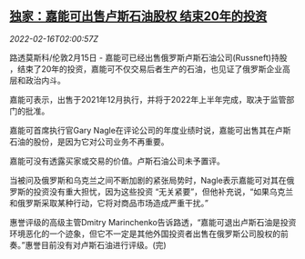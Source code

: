 <!--1644978662000-->
[独家：嘉能可出售卢斯石油股权 结束20年的投资](https://cn.reuters.com/article/glencore-russneft-stake-sale-0216-idCNKBS2KL05F)
------

<div><i>2022-02-16T02:00:57Z</i></div><p>路透莫斯科/伦敦2月15日 - 嘉能可已经出售俄罗斯卢斯石油公司(Russneft)持股 ，结束了20年的投资，嘉能可不仅交易后者生产的石油，也见证了俄罗斯企业高层和政治内斗。</p><p>嘉能可表示，出售于2021年12月执行，并将于2022年上半年完成，取决于监管部门的批准。</p><p>嘉能可首席执行官Gary Nagle在评论公司的年度业绩时说，嘉能可出售其在卢斯石油的股份，是因为它对公司业务不再重要。</p><p>嘉能可没有透露买家或交易的价值。卢斯石油公司未予置评。</p><p>当被问及俄罗斯和乌克兰之间不断加剧的紧张局势时，Nagle表示嘉能可对其在俄罗斯的投资没有重大担忧，因为这些投资 “无关紧要”，但他补充说，“如果乌克兰和俄罗斯采取某种行动，它将对商品市场造成严重干扰。”</p><p>惠誉评级的高级主管Dmitry Marinchenko告诉路透，“嘉能可退出卢斯石油是投资环境恶化的一个迹象，但它不一定是其他外国投资者出售在俄罗斯公司股权的前奏。”惠誉目前没有对卢斯石油进行评级。(完)</p>
